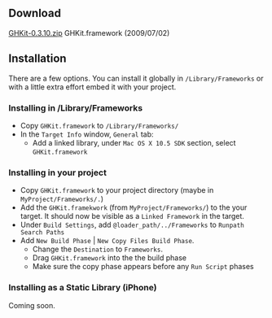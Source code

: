 ## Download

[GHKit-0.3.10.zip](http://rel.me.s3.amazonaws.com/gh-kit/GHKit-0.3.10.zip) GHKit.framework (2009/07/02)

## Installation

There are a few options. You can install it globally in `/Library/Frameworks` or with a little extra effort embed it with your project.

### Installing in /Library/Frameworks

- Copy `GHKit.framework` to `/Library/Frameworks/`
- In the `Target Info` window, `General` tab:
	- Add a linked library, under `Mac OS X 10.5 SDK` section, select `GHKit.framework`

### Installing in your project

- Copy `GHKit.framework` to your project directory (maybe in `MyProject/Frameworks/.`)
- Add the `GHKit.framekwork` (from `MyProject/Frameworks/`) to the your target. It should now be visible as a `Linked Framework` in the target. 
- Under `Build Settings`, add `@loader_path/../Frameworks` to `Runpath Search Paths`
- Add `New Build Phase` | `New Copy Files Build Phase`. 
	- Change the `Destination` to `Frameworks`.
	- Drag `GHKit.framework` into the the build phase
	- Make sure the copy phase appears before any `Run Script` phases 

### Installing as a Static Library (iPhone)

Coming soon.
